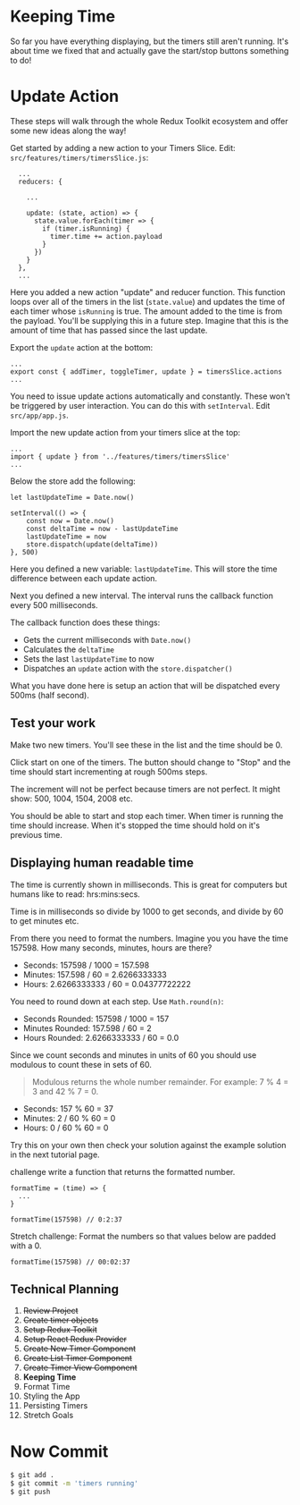 # Keeping Time

So far you have everything displaying, but the timers still aren't running. It's about time we fixed that and actually gave the start/stop buttons something to do!

# Update Action

These steps will walk through the whole Redux Toolkit ecosystem and offer some new ideas along the way!

Get started by adding a new action to your Timers Slice. Edit: `src/features/timers/timersSlice.js`:

```JS
  ...
  reducers: {

    ...

    update: (state, action) => {
      state.value.forEach(timer => {
        if (timer.isRunning) {
          timer.time += action.payload
        }
      })
    }
  },
  ...
```

Here you added a new action "update" and reducer function. This function loops over all of the timers in the list (`state.value`) and updates the time of each timer whose `isRunning` is true. The amount added to the time is from the payload. You'll be supplying this in a future step. Imagine that this is the amount of time that has passed since the last update. 

Export the `update` action at the bottom: 

```JS
...
export const { addTimer, toggleTimer, update } = timersSlice.actions
...
```

You need to issue update actions automatically and constantly. These won't be triggered by user interaction. You can do this with `setInterval`. Edit `src/app/app.js`. 

Import the new update action from your timers slice at the top: 

```JS
...
import { update } from '../features/timers/timersSlice'
...
```

Below the store add the following: 

```JS
let lastUpdateTime = Date.now()

setInterval(() => {
	const now = Date.now()
	const deltaTime = now - lastUpdateTime
	lastUpdateTime = now
	store.dispatch(update(deltaTime))
}, 500)
```

Here you defined a new variable: `lastUpdateTime`. This will store the time difference between each update action. 

Next you defined a new interval. The interval runs the callback function every 500 milliseconds. 

The callback function does these things: 

- Gets the current milliseconds with `Date.now()`
- Calculates the `deltaTime` 
- Sets the last `lastUpdateTime` to now
- Dispatches an `update` action with the `store.dispatcher()`

What you have done here is setup an action that will be dispatched every 500ms (half second).

## Test your work

Make two new timers. You'll see these in the list and the time should be 0. 

Click start on one of the timers. The button should change to "Stop" and the time should start incrementing at rough 500ms steps. 

The increment will not be perfect because timers are not perfect. It might show: 500, 1004, 1504, 2008 etc. 

You should be able to start and stop each timer. When timer is running the time should increase. When it's stopped the time should hold on it's previous time. 

## Displaying human readable time

The time is currently shown in milliseconds. This is great for computers but humans like to read: hrs:mins:secs. 

Time is in milliseconds so divide by 1000 to get seconds, and divide by 60 to get minutes etc. 

From there you need to format the numbers. Imagine you you have the time 157598. How many seconds, minutes, hours are there?

- Seconds: 157598 / 1000 = 157.598
- Minutes: 157.598 / 60 = 2.6266333333
- Hours: 2.6266333333 / 60 = 0.04377722222

You need to round down at each step. Use `Math.round(n)`:

- Seconds Rounded: 157598 / 1000 = 157
- Minutes Rounded: 157.598 / 60 = 2
- Hours Rounded: 2.6266333333 / 60 = 0.0

Since we count seconds and minutes in units of 60 you should use modulous to count these in sets of 60.

> Modulous returns the whole number remainder. For example: 7 % 4 = 3 and 42 % 7 = 0. 

- Seconds: 157 % 60 = 37
- Minutes: 2 / 60 % 60 = 0
- Hours: 0 / 60 % 60 = 0

Try this on your own then check your solution against the example solution in the next tutorial page. 

challenge write a function that returns the formatted number. 

```JS
formatTime = (time) => { 
  ...
}

formatTime(157598) // 0:2:37
```

Stretch challenge: Format the numbers so that values below are padded with a 0. 

```JS
formatTime(157598) // 00:02:37
```

## Technical Planning

1. ~~Review Project~~
2. ~~Create timer objects~~
3. ~~Setup Redux Toolkit~~
4. ~~Setup React Redux Provider~~
5. ~~Create New Timer Component~~
6. ~~Create List Timer Component~~
7. ~~Create Timer View Component~~
8. **Keeping Time**
9. Format Time
10. Styling the App
11. Persisting Timers
12. Stretch Goals

# Now Commit

```bash
$ git add .
$ git commit -m 'timers running'
$ git push
```

